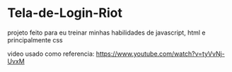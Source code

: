 # Tela-de-Login-Riot

projeto feito para eu treinar minhas habilidades de javascript, html e principalmente css

video usado como referencia: https://www.youtube.com/watch?v=tyVvNj-UvxM
